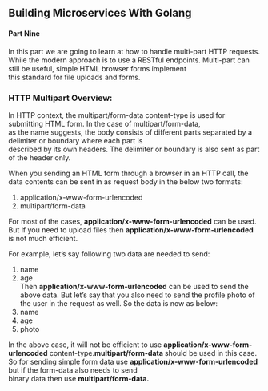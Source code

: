 ## Building Microservices With Golang

#### Part Nine
In this part we are going to learn at how to handle multi-part HTTP requests. <br>
While the modern approach is to use a RESTful endpoints. Multi-part can still be useful, simple HTML browser forms implement<br>
this standard for file uploads and forms.

### HTTP Multipart Overview:
In HTTP context, the multipart/form-data content-type is used for submitting HTML form. In the case of multipart/form-data,<br> as the name suggests, the body consists of different parts separated by a delimiter or boundary where each part is <br>
described by its own headers. The delimiter or boundary is also sent as part of the header only.

When you sending an HTML form through a browser in an HTTP call, the data contents can be sent in as request body in the below two formats: <br>
1. application/x-www-form-urlencoded
2. multipart/form-data

For most of the cases, <b>application/x-www-form-urlencoded</b> can be used.<br>
But if you need to upload files then <b>application/x-www-form-urlencoded</b> is not much efficient.<br>

For example, let’s say following two data are needed to send:
1. name
2. age <br>
Then <b>application/x-www-form-urlencoded</b> can be used to send the above data.
But let’s say that you also need to send the profile photo of the user in the request as well. So the data is now as below:
1. name
2. age
3. photo <br>

In the above case, it will not be efficient to use <b>application/x-www-form-urlencoded</b> content-type.<b>multipart/form-data </b> should be used in this case. <br>
So for sending simple form data use <b>application/x-www-form-urlencoded </b> <br> but if the form-data also needs to send <br> binary data then use <b>multipart/form-data.</b>


